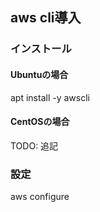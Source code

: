 ## aws cli導入

### インストール

#### Ubuntuの場合

apt install -y awscli

#### CentOSの場合

TODO: 追記

### 設定

aws configure
